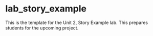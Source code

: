 # lab_story_example

This is the template for the Unit 2, Story Example lab. This prepares students for the upcoming project.
